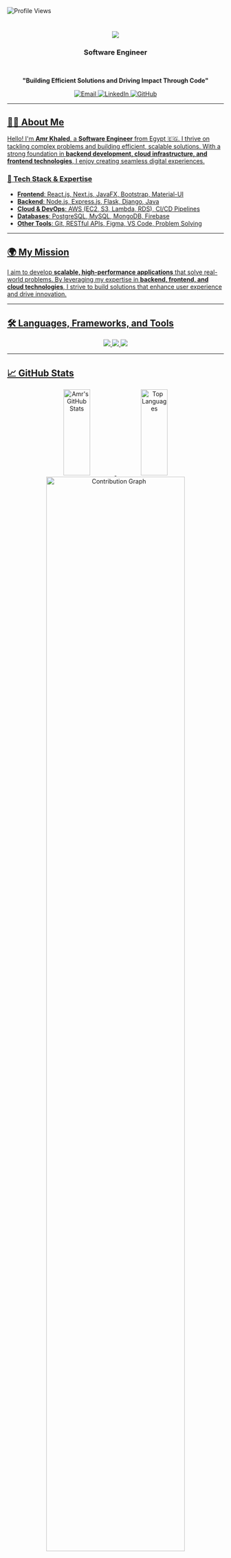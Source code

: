<img src="https://komarev.com/ghpvc/?username=amrrkhaled&label=Profile+Views&color=2d333b&style=for-the-badge" alt="Profile Views" />


<h1 align="center">
    <img src="https://readme-typing-svg.herokuapp.com/?font=Righteous&size=35&center=true&vCenter=true&width=500&height=70&duration=4000&lines=Hi+There!+👋;+I'm+Amr+Khaled!;" />
</h1>

<h3 align="center">Software Engineer</h3>

<br/>

<p align="center">
    <strong>"Building Efficient Solutions and Driving Impact Through Code"</strong>
</p>

<div align="center">
    <a href="mailto:amrk.saada@gmail.com">
        <img src="https://img.shields.io/badge/Email-D14836?style=for-the-badge&logo=gmail&logoColor=white" alt="Email" />
    </a>
    <a href="https://linkedin.com/in/amrrkhaled" target="_blank">
        <img src="https://img.shields.io/badge/LinkedIn-0A66C2?style=for-the-badge&logo=linkedin&logoColor=white" alt="LinkedIn" />
    </a>
    <a href="https://github.com/amrrkhaled" target="_blank">
        <img src="https://img.shields.io/badge/GitHub-181717?style=for-the-badge&logo=github&logoColor=white" alt="GitHub" />
   

</div>


---

## 👨‍💻 About Me  

Hello! I'm **Amr Khaled**, a **Software Engineer** from Egypt 🇪🇬. I thrive on tackling complex problems and building efficient, scalable solutions. With a strong foundation in **backend development, cloud infrastructure, and frontend technologies**, I enjoy creating seamless digital experiences.  

### 🚀 Tech Stack & Expertise  
- **Frontend**: React.js, Next.js, JavaFX, Bootstrap, Material-UI  
- **Backend**: Node.js, Express.js, Flask, Django, Java  
- **Cloud & DevOps**: AWS (EC2, S3, Lambda, RDS), CI/CD Pipelines  
- **Databases**: PostgreSQL, MySQL, MongoDB, Firebase  
- **Other Tools**: Git, RESTful APIs, Figma, VS Code, Problem Solving  

---

## 🌍 My Mission  

I aim to develop **scalable, high-performance applications** that solve real-world problems. By leveraging my expertise in **backend, frontend, and cloud technologies**, I strive to build solutions that enhance user experience and drive innovation.  

---
## 🛠️ Languages, Frameworks, and Tools

<div align="center">
    <img src="https://skillicons.dev/icons?i=react,bootstrap,mui,html,css,vscode,github,git" />
    <img src="https://skillicons.dev/icons?i=nodejs,python,javascript,typescript,express,mongodb,c,cpp,java,mysql,postgresql,sequelize,prisma,aws" />
    <img src="https://skillicons.dev/icons?i=javafx" />
</div>

---

## 📈 GitHub Stats

<div align="center">
   <img src="https://github-readme-stats-git-main-amr-khaleds-projects-9991cbdd.vercel.app/api?username=amrrkhaled&show_icons=true&theme=light&hide=stars&custom_title=GitHub%20Stats&count_private=true&include_all_commits=true&hide_rank=true" alt="Amr's GitHub Stats" width="35%" height="200px"/>
    <img src="https://github-readme-stats-git-main-amr-khaleds-projects-9991cbdd.vercel.app/api/top-langs/?username=amrrkhaled&layout=compact&theme=light&count_private=true" alt="Top Languages" width="35%" height="200px"/>
    <img src="https://github-readme-activity-graph.vercel.app/graph?username=amrrkhaled&theme=github-dark&count_private=true&hide_border=true&area=true&custom_title=Contribution%20Graph" width="80%" alt="Contribution Graph" />
    <img src="https://github-profile-trophy.vercel.app/?username=amrrkhaled&theme=light&no-frame=true&margin-w=10&row=2&column=3" alt="GitHub Trophies" />


</div>






---


## 🤝 Let's Connect!

Feel free to reach out or check out my work:

- 📧 [Gmail](mailto:amrk.saada@gmail.com)
- 💼 [LinkedIn](https://linkedin.com/in/amrrkhaled)
- 🌐 [Portfolio](https://amr-khaled.github.io)

---


